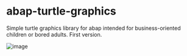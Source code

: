 # abap-turtle-graphics

Simple turtle graphics library for abap intended for business-oriented children or bored adults. First version.

![image](https://user-images.githubusercontent.com/5097067/66410268-2003fb00-e9f2-11e9-94a5-fc764b461932.png)
